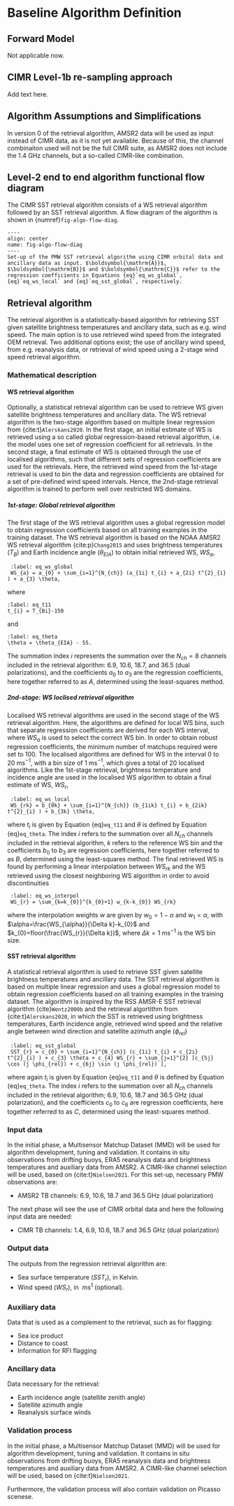 # Baseline Algorithm Definition
[//]: # "This section should include the following:"
[//]: # "- Describe the retrieval method to be used for the Level-2 product. The ATBD shall provide an explanation of the scientific background and of the basic logical processing model."
[//]: # "- Define and describe the Forward Models to be used including models that are able to represent the target surface and its dynamics in a realistic fashion."
[//]: # "- Define and justify the re-gridding/re-sampling approach that shall be used to pre-process CIMR L1b data prior to applying the specific Level-2 retrieval algorithm. The regridding/re-sampling approach will be different depending on the Level-2 product. (NB. Eventually, this information will be used in a generic CIMR re-gridding/re-sampling tool as part of a separate IPF implementation activity that includes a Level-2 pre-processing re-gridding/re-sampling function)."
[//]: # "- Review and define rigorous error propagation methods allowing full characterisation and traceability of the products' uncertainty within the Level-2 products. The Contractor shall collaborate with the MACRAD study team."
[//]: # "- Review and define algorithm assumptions and simplifications that are used in the ATBD highlighting the anticipated impact of each on the final performance assessment. In addition, potential mitigation activities that could address these aspects shall be provided."
[//]: # "- Identify and review requirements for auxiliary data required to implement the algorithm and discuss their availability"
[//]: # "- Develop an end-to-end algorithm functional flow diagram for the Level-2 ATBD."
[//]: # "- Include any other aspect considered relevant to this part of the ATBD."
[//]: # "- For the Functional description of each algorithm step:"
[//]: # "    - Provide a mathematical description of the algorithm step."
[//]: # "    - Define interfaces to the algorithm step."
[//]: # "    - Define the dependencies for the algorithm step."
[//]: # "    - Define the input data for the algorithm step."
[//]: # "    - Define the output data for the algorithm step."
[//]: # "    - Define the configurable parameters for the algorithm step."
[//]: # "    - Define the auxiliary data for the algorithm step."
[//]: # "    - Define the ancillary data for the algorithm step."
[//]: # "    - Define the calibration process for the algorithm step, if necessary."
[//]: # "    - Define the validation process for the algorithm step."
[//]: # "    - Define the Calibration Data Set (ACDAT) required to calibrate the Level-2 algorithm step (if necessary)."
[//]: # "    - Define the Validation Data Set (AVDAT) required to validate the Level-2 algorithm step."
[//]: # "    - Define a Test Data Set (TDS) to verify the basic functioning of the entire end-to-end algorithm chain."
[//]: # "    - Define any other aspect considered relevant to the algorithm step"

[//]: # "(sec_qual_flags)="
[//]: # "## L2P Flags and Quality Levels"
[//]: # ""
[//]: # "The PMW SST CDR retrievals follow the GHRSST GDS 2.0 data specification {cite}`GHRSST2010` or L2P and each retrieval was assigned a quality level to denote the quality of the retrieval. The definition of quality levels, together with corresponding checks and thresholds, are shown in {numref}`tab_qual_levs`."
[//]: # ""
[//]: # "The quality of the individual SST retrievals is represented by a quality level, ranging from 0 to 5. Quality level 0 denotes the lowest quality indicator level, which is assigned if no data is retrieved. Quality level 1 is the lowest quality level for retrievals, indicating retrievals of bad quality which should not be used, whereas quality level 5 is the highest quality level, only given to retrievals with the best quality. Retrievals are assigned quality level 1 if the input data is of bad quality or if the retrieval is compromised, e.g. due to atmospheric and surface effects. The following criteria decide if a retrieval is of quality level 1:"
[//]: # ""
[//]: # "- AMSR-E scan quality or channel quality indicates bad satellite data."
[//]: # "- Any brightness temperature is outside the normal range (0K $\lt T_{B}\lt$320 K)."
[//]: # "- Sea ice contamination."
[//]: # "- Coastal contamination."
[//]: # "- Contamination due to RFI (masked according to {ref}`sec_rfi_filt`)."
[//]: # "- Rain contamination ($T_{B18V}\ge$240 K)."
[//]: # "- Sun glitter contamination ($\phi_{SGA}\lt$25$^{o}$)."
[//]: # "- Cases where the atmospheric contribution exceeds the information from the surface, i.e. if the difference between the horizontal and vertical polarisation brightness temperatures for channel 18-36 GHz is negative."
[//]: # "- The retrieved WS is outside the accepted range (0 $~m~s^{-1}\le WS_{r} \le$20$~m~s^{-1}$)."
[//]: # "- The retrieved SST is outside the accepted range (-2$^{o}$C$\le SST_{r} \le$ 35$^{o}$C)."
[//]: # "- The retrieved SST deviates with more than 10 $^{o}$C from a background SST."
[//]: # ""
[//]: # "Quality level 2, which denotes the worst-quality yet usable retrievals, is assigned to retrievals with a total uncertainty greater than 1. In addition, the proximity to sea ice and land is also used to determine if the retrieval is of quality level 2. If the distance to sea ice is less than 200 km or if the distance to land is less than 40 km, the retrieval is classified as being of quality level 2. Quality level 3 to 5 are determined based solely on the retrieved total SST uncertainty. If the SST uncertainty is in the range 0.5-1 K, the retrieval is assigned quality level 3 (low quality), if it is in the range 0.35-0.5 K, the retrieval is assigned quality level 4 (acceptable quality) and if the uncertainty is 0.35 K or smaller, the retrieval is assigned quality level 5 (best quality)."
[//]: # ""
[//]: # " ```{table} Quality levels with corresponding checks and thresholds."
[//]: # " :name: tab_qual_levs"
[//]: # " | #      |  **Quality Description** | **Checks & Thresholds** |   "
[//]: # " | ------ |   ---------------------- |  ---------------------  |"
[//]: # " | 0      |           No data        |                         |"
[//]: # " | 1      |          Bad data        | Quality controls & various atmospheric & surface effects |"
[//]: # " | 2      | Worst quality usable data| $\epsilon_{SST_{r}}\ge$1, Proximity to sea ice, Proximity to land |"
[//]: # " | 3      |        Low quality       | 0.5$\lt\epsilon_{SST_{r}}\lt$1 |"
[//]: # " | 4      |   Acceptable quality     | 0.35$\lt\epsilon_{SST_{r}}\le$0.5 |"
[//]: # " | 5      |        Best quality      | $\epsilon_{SST_{r}}\le$0.35       |"
[//]: # "```"
[//]: # ""
[//]: # "## Regression set-up"
[//]: # ""
[//]: # "The setup of the DMI regression model with the different processes and steps is illustrated in {numref}`fig-algo-flow-diag`. The observation loop is triggered for each satellite pixel by reading in the satellite orbital data and the auxiliary data (NWP fields). The retrieval process can begin after all regression coefficients are read in. Initially, the 1st-stage global WS retrieval algorithm is used to retrieve an initial estimate of WS ($WS_{a}$); this $WS_{a}$ is used to select regression coefficients for the second step of the WS retrieval algorithm, $B_{WS}$. Subsequently, the final retrieved WS ($WS_{r}$) is computed using the specialised WS retrieval algorithms."
[//]: # ""
[//]: # "Next, the two-step SST retrieval algorithm is performed for the three SST retrieval algorithms; baseline, -10GHz and -18GHz; the algorithm loop is initialised with the baseline algorithm ($i=$0). First, latitude and ascending/descending orbits are used to select regression coefficients for the 1st-stage SST retrieval algorithm, $B_{algo_{i}, LAT, ORB}$. Then, the specialised latitude and ascending/descending retrieval algorithm is used to compute an initial estimate of the retrieved SST, $SST_{a, algo_{i}}$. For the final SST retrieval, the initially retrieved $SST_{a, algo_{i}}$ and the final retrieved $WS_{r}$ are used to select regression coefficients, $B_{algo_{i}, SST, WS}$."
[//]: # ""
[//]: # "In the following step, a final retrieved SST ($SST_{r,algo_{i}}$) is computed using the specialised SST and WS retrieval algorithm. The algorithm loop is then performed for the two additional algorithms, -10GHz ($i=$1) and -18GHz ($i=$2). When exiting the algorithm loop, RFI is detected and masked using the new proposed RFI mask (see {ref}`sec_rfi_filt`). In the next step, regression coefficients $B_{local}$ and $B_{rnd}$ for the uncertainty retrieval algorithm are used to compute the uncertainty for the baseline-retrieved SST ($\epsilon_{SST_{r}}$). Thereafter, the retrieval is assigned a quality level and flagged according to the quality level and L2P flagging criteria described in {ref}`sec_qual_flags`. Finally, the baseline retrieved SST and uncertainty is saved together with the L2P flags and quality levels."


## Forward Model
Not applicable now.


## CIMR Level-1b re-sampling approach
Add text here.


## Algorithm Assumptions and Simplifications
In version 0 of the retrieval algorithm, AMSR2 data will be used as input instead of CIMR data, as it is not yet available. Because of this, the channel combinaiton used will not be the full CIMR suite, as AMSR2 does not include the 1.4 GHz channels, but a so-called CIMR-like combination.

## Level-2 end to end algorithm functional flow diagram
The CIMR SST retrieval algorithm consists of a WS retrieval algorithm followed by an SST retrieval algorithm. A flow diagram of the algorithm is shown in {numref}`fig-algo-flow-diag`.
```{figure} figures/algo_flow_diagram/algo_flow_diagram.png
----
align: center
name: fig-algo-flow-diag
----
Set-up of the PMW SST retrieval algorithm using CIMR orbital data and ancillary data as input. $\boldsymbol{\mathrm{A}}$, $\boldsymbol{\mathrm{B}}$ and $\boldsymbol{\mathrm{C}}$ refer to the regression coefficients in Equations {eq}`eq_ws_global`, {eq}`eq_ws_local` and {eq}`eq_sst_global`, respectively.
```

## Retrieval algorithm
The retrieval algorithm is a statistically-based algorithm for retrieving SST given satellite brightness temperatures and ancillary data, such as e.g. wind speed. The main option is to use retrieved wind speed from the integrated OEM retrieval. Two additional options exist; the use of ancillary wind speed, from e.g. reanalysis data, or retrieval of wind speed using a 2-stage wind speed retrieval algorithm.

### Mathematical description

#### WS retrieval algorithm
Optionally, a statistical retrieval algorithm can be used to retrieve WS given satellite brightness temperatures and ancillary data. The WS retrieval algorithm is the two-stage algorithm based on multiple linear regression from {cite:t}`Alerskans2020`. In the first stage, an initial estimate of WS is retrieved using a so called global regression-based retrieval algorithm, i.e. the model uses one set of regression coefficient for all retrievals. In the second stage, a final estimate of WS is obtained through the use of localised algorithms, such that different sets of regression coefficients are used for the retrievals. Here, the retrieved wind speed from the 1st-stage retrieval is used to bin the data and regression coefficients are obtained for a set of pre-defined wind speed intervals. Hence, the 2nd-stage retrieval algorithm is trained to perform well over restricted WS domains.

##### 1st-stage: Global retrieval algorithm
The first stage of the WS retrieval algorithm uses a global regression model to obtain regression coefficients based on all training examples in the training dataset. The WS retrieval algorithm is based on the NOAA AMSR2 WS retrieval algorithm {cite:p}`Chang2015` and uses brightness temperatures ($T_{B}$) and Earth incidence angle ($\theta_{EIA}$) to obtain initial retrieved WS, $WS_a$,
 ```{math}
  :label: eq_ws_global
  WS_{a} = a_{0} + \sum_{i=1}^{N_{ch}} (a_{1i} t_{i} + a_{2i} t^{2}_{i} ) + a_{3} \theta,
 ```
where
 ```{math}
 :label: eq_t11
 t_{i} = T_{Bi}-150
 ```
and
 ```{math}
 :label: eq_theta
 \theta = \theta_{EIA} - 55.
 ```

The summation index $i$ represents the summation over the $N_{ch}=8$ channels included in the retrieval algorithm: 6.9, 10.6, 18.7, and 36.5 (dual polarizations), and the coefficients $a_0$ to $a_3$ are the regression coefficients, here together referred to as $A$, determined using the least-squares method.

##### 2nd-stage: WS loclised retrieval algorithm
Localised WS retrieval algorithms are used in the second stage of the WS retrieval algorithm. Here, the algorithms are defined for local WS bins, such that separate regression coefficients are derived for each WS interval, where $WS_{a}$ is used to select the correct WS bin. In order to obtain robust regression coefficients, the minimum number of matchups required were set to 100. The localised algorithms are defined for WS in the interval 0 to 20 ms$^{-1}$, with a bin size of 1 ms$^{-1}$, which gives a total of 20 localised algorithms. Like the 1st-stage retrieval, brightness temperature and incidence angle are used in the localised WS algorithm to obtain a final estimate of WS, $WS_r$,
 ```{math}
  :label: eq_ws_local
  WS_{rk} = b_{0k} + \sum_{i=1}^{N_{ch}} (b_{1ik} t_{i} + b_{2ik} t^{2}_{i} ) + b_{3k} \theta,
 ```
where $t_{i}$ is given by Equation {eq}`eq_t11` and $\theta$ is defined by Equation {eq}`eq_theta`. The index $i$ refers to the summation over all $N_{ch}$ channels included in the retrieval algorithm, $k$ refers to the reference WS bin and the coefficients $b_{0}$ to $b_{3}$ are regression coefficients, here together referred to as $B$, determined using the least-squares method. The final retrieved WS is found by performing a linear interpolation between $WS_{rk}$ and the WS retrieved using the closest neighboring WS algorithm in order to avoid discontinuities

```{math}
 :label: eq_ws_interpol
 WS_{r} = \sum_{k=k_{0}}^{k_{0}+1} w_{k-k_{0}} WS_{rk}
```
where the interpolation weights $w$ are given by $w_{0}=1-\alpha$ and $w_{1}=\alpha$, with $\alpha=\frac{WS_{\alpha}}{\Delta k}-k_{0}$ and $k_{0}=floor(\frac{WS_{r}}{\Delta k})$, where $\Delta k=1~ms^{-1}$ is the WS bin size.


#### SST retrieval algorithm
A statistical retrieval algorithm is used to retrieve SST given satellite brightness temperatures and ancillary data. The SST retrieval algorithm is based on multiple linear regression and uses a global regression model to obtain regression coefficients based on all training examples in the training dataset. The algorithm is inspired by the RSS AMSR-E SST retrieval algorithm {cite}`Wentz2000b` and the retrieval algortithm from {cite:t}`Alerskans2020`, in which the SST is retrieved using brightness temperatures, Earth incidence angle, retrieved wind speed and the relative angle between wind direction and satellite azimuth angle ($\phi_{rel}$)
 ```{math}
  :label: eq_sst_global
  SST_{r} = c_{0} + \sum_{i=1}^{N_{ch}} (c_{1i} t_{i} + c_{2i} t^{2}_{i} ) + c_{3} \theta + c_{4} WS_{r} + \sum_{j=1}^{2} [c_{5j} \cos (j \phi_{rel}) + c_{6j} \sin (j \phi_{rel}) ],
 ```
 where again $t_{i}$ is given by Equation {eq}`eq_t11` and $\theta$ is defined by Equation {eq}`eq_theta`. The index $i$ refers to the summation over all $N_{ch}$ channels included in the retrieval algorithm; 6.9, 10.6, 18.7 and 36.5 GHz (dual polarization), and the coefficients $c_{0}$ to $c_{6}$ are regression coefficients, here together referred to as $C$, determined using the least-squares method.


[//]: # "### Quality flags"
[//]: # "Add later on?"

### Input data
In the initial phase, a Multisensor Matchup Dataset (MMD) will be used for algorithm development, tuning and validation. It contains in situ observations from drifting buoys, ERA5 reanalysis data and brightness temperatures and auxiliary data from AMSR2. A CIMR-like channel selection will be used, based on {cite:t}`Nielsen2021`. For this set-up, necessary PMW observations are:
- AMSR2 TB channels: 6.9, 10.6, 18.7 and 36.5 GHz (dual polarization)

The next phase will see the use of CIMR orbital data and here the following input data are needed:
- CIMR TB channels: 1.4, 6.9, 10.6, 18.7 and 36.5 GHz (dual polarization)


### Output data
The outputs from the regression retrieval algorithm are:
- Sea surface temperature ($SST_{r}$), in Kelvin.
- Wind speed ($WS_{r}$), in $~ms^{1}$ (optional).

### Auxiliary data
Data that is used as a complement to the retrieval, such as for flagging:
- Sea ice product
- Distance to coast
- Information for RFI flagging

### Ancillary data
Data necessary for the retrieval:
- Earth incidence angle (satellite zenith angle)
- Satellite azimuth angle
- Reanalysis surface winds

### Validation process
In the initial phase, a Multisensor Matchup Dataset (MMD) will be used for algorithm development, tuning and validation. It contains in situ observations from drifting buoys, ERA5 reanalysis data and brightness temperatures and auxiliary data from AMSR2. A CIMR-like channel selection will be used, based on {cite:t}`Nielsen2021`.

Furthermore, the validation process will also contain validation on Picasso scenese.
